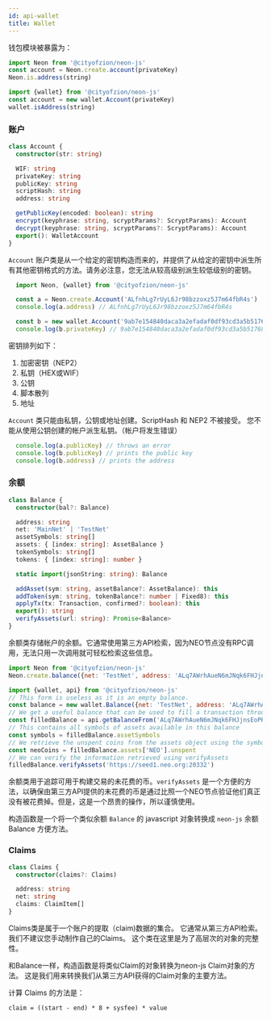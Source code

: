 ```yaml
---
id: api-wallet
title: Wallet
---
```


钱包模块被暴露为：

```js
import Neon from '@cityofzion/neon-js'
const account = Neon.create.account(privateKey)
Neon.is.address(string)

import {wallet} from '@cityofzion/neon-js'
const account = new wallet.Account(privateKey)
wallet.isAddress(string)
```

### 账户

```ts
class Account {
  constructor(str: string)

  WIF: string
  privateKey: string
  publicKey: string
  scriptHash: string
  address: string

  getPublicKey(encoded: boolean): string
  encrypt(keyphrase: string, scryptParams?: ScryptParams): Account
  decrypt(keyphrase: string, scryptParams?: ScryptParams): Account
  export(): WalletAccount
}
```

`Account` 账户类是从一个给定的密钥构造而来的，并提供了从给定的密钥中派生所有其他密钥格式的方法。请务必注意，您无法从较高级别派生较低级别的密钥。

```js
  import Neon, {wallet} from '@cityofzion/neon-js'

  const a = Neon.create.Account('ALfnhLg7rUyL6Jr98bzzoxz5J7m64fbR4s')
  console.log(a.address) // ALfnhLg7rUyL6Jr98bzzoxz5J7m64fbR4s

  const b = new wallet.Account('9ab7e154840daca3a2efadaf0df93cd3a5b51768c632f5433f86909d9b994a69')
  console.log(b.privateKey) // 9ab7e154840daca3a2efadaf0df93cd3a5b51768c632f5433f86909d9b994a69
```

密钥排列如下：

1. 加密密钥（NEP2）
2. 私钥（HEX或WIF）
3. 公钥
4. 脚本散列
5. 地址

`Account` 类只能由私钥，公钥或地址创建。ScriptHash 和 NEP2 不被接受。 您不能从使用公钥创建的帐户派生私钥。（帐户将发生错误）

```js
  console.log(a.publicKey) // throws an error
  console.log(b.publicKey) // prints the public key
  console.log(b.address) // prints the address
```

### 余额

```ts
class Balance {
  constructor(bal?: Balance)

  address: string
  net: 'MainNet' | 'TestNet'
  assetSymbols: string[]
  assets: { [index: string]: AssetBalance }
  tokenSymbols: string[]
  tokens: { [index: string]: number }

  static import(jsonString: string): Balance

  addAsset(sym: string, assetBalance?: AssetBalance): this
  addToken(sym: string, tokenBalance?: number | Fixed8): this
  applyTx(tx: Transaction, confirmed?: boolean): this
  export(): string
  verifyAssets(url: string): Promise<Balance>
}
```

余额类存储帐户的余额。它通常使用第三方API检索，因为NEO节点没有RPC调用，无法只用一次调用就可轻松检索这些信息。

```js
import Neon from '@cityofzion/neon-js'
Neon.create.balance({net: 'TestNet', address: 'ALq7AWrhAueN6mJNqk6FHJjnsEoPRytLdW'})

import {wallet, api} from '@cityofzion/neon-js'
// This form is useless as it is an empty balance.
const balance = new wallet.Balance({net: 'TestNet', address: 'ALq7AWrhAueN6mJNqk6FHJjnsEoPRytLdW'})
// We get a useful balance that can be used to fill a transaction through api
const filledBalance = api.getBalanceFrom('ALq7AWrhAueN6mJNqk6FHJjnsEoPRytLdW', api.neonDB)
// This contains all symbols of assets available in this balance
const symbols = filledBalance.assetSymbols
// We retrieve the unspent coins from the assets object using the symbol
const neoCoins = filledBalance.assets['NEO'].unspent
// We can verify the information retrieved using verifyAssets
filledBalance.verifyAssets('https://seed1.neo.org:20332')
```

余额类用于追踪可用于构建交易的未花费的币。`verifyAssets` 是一个方便的方法，以确保由第三方API提供的未花费的币是通过比照一个NEO节点验证他们真正没有被花费掉。但是，这是一个昂贵的操作，所以谨慎使用。

构造函数是一个将一个类似余额 `Balance` 的 javascript 对象转换成 `neon-js` 余额 Balance 方便方法。

### Claims

```ts
class Claims {
  constructor(claims?: Claims)

  address: string
  net: string
  claims: ClaimItem[]
}
```
Claims类是属于一个账户的提取（claim)数据的集合。 它通常从第三方API检索。 我们不建议您手动制作自己的Claims。 这个类在这里是为了高层次的对象的完整性。

和Balance一样，构造函数是将类似Claim的对象转换为neon-js Claim对象的方法。 这是我们用来转换我们从第三方API获得的Claim对象的主要方法。

计算 Claims 的方法是：

    claim = ((start - end) * 8 + sysfee) * value
